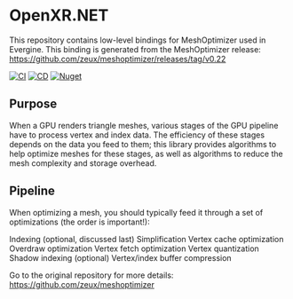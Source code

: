 # OpenXR.NET

This repository contains low-level bindings for MeshOptimizer used in Evergine.
This binding is generated from the MeshOptimizer release:
https://github.com/zeux/meshoptimizer/releases/tag/v0.22

[![CI](https://github.com/EvergineTeam/Meshoptimizer.NET/actions/workflows/CI.yml/badge.svg)](https://github.com/EvergineTeam/Meshoptimizer.NET/actions/workflows/CI.yml)
[![CD](https://github.com/EvergineTeam/Meshoptimizer.NET/actions/workflows/CD.yml/badge.svg)](https://github.com/EvergineTeam/Meshoptimizer.NET/actions/workflows/CD.yml)
[![Nuget](https://img.shields.io/nuget/v/Evergine.Bindings.MeshOptimizer?logo=nuget)](https://www.nuget.org/packages/Evergine.Bindings.MeshOptimizer)

## Purpose

When a GPU renders triangle meshes, various stages of the GPU pipeline have to process vertex and index data. The efficiency of these stages depends on the data you feed to them; this library provides algorithms to help optimize meshes for these stages, as well as algorithms to reduce the mesh complexity and storage overhead.

## Pipeline

When optimizing a mesh, you should typically feed it through a set of optimizations (the order is important!):

Indexing
(optional, discussed last) Simplification
Vertex cache optimization
Overdraw optimization
Vertex fetch optimization
Vertex quantization
Shadow indexing
(optional) Vertex/index buffer compression

Go to the original repository for more details:
https://github.com/zeux/meshoptimizer
